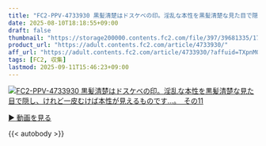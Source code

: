 ```yaml
---
title: "FC2-PPV-4733930 黒髪清楚はドスケベの印。淫乱な本性を黒髪清楚な見た目で隠し、けれど一皮むけば本性が見えるものです…。　その11"
date: 2025-08-10T18:18:55+09:00
draft: false
thumbnail: "https://storage200000.contents.fc2.com/file/397/39681335/1753486861.24.jpg"
product_url: "https://adult.contents.fc2.com/article/4733930/"
aff_url: "https://adult.contents.fc2.com/article/4733930/?affuid=TXpnM01qYzFNalk9"
tags: [FC2, 収集]
lastmod: 2025-09-11T15:46:23+09:00
---
```

[![FC2-PPV-4733930 黒髪清楚はドスケベの印。淫乱な本性を黒髪清楚な見た目で隠し、けれど一皮むけば本性が見えるものです…。　その11](https://storage200000.contents.fc2.com/file/397/39681335/1753486861.24.jpg)](https://adult.contents.fc2.com/article/4733930/?affuid=TXpnM01qYzFNalk9)

[▶︎ 動画を見る](https://adult.contents.fc2.com/article/4733930/?affuid=TXpnM01qYzFNalk9)


{{< autobody >}}
